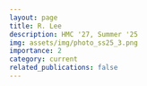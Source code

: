 ```yaml
---
layout: page
title: R. Lee
description: HMC '27, Summer '25
img: assets/img/photo_ss25_3.png
importance: 2
category: current
related_publications: false
---
```

